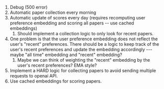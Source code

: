 1. Debug (500 error)
2. Automatic paper collection every morning
3. Automatic update of scores every day (requires recomputing user preference embedding and scoring all papers -- use cached embeddings)
   1. Should implement a collection logic to only look for recent papers.
4. One problem is that the user preference embedding does not reflect the user's "recent" preferences. There should be a logic to keep track of the user's recent preferences and update the embedding accordingly --- maybe "all time" embedding and "recent" embedding?
   1. Maybe we can think of weighting the "recent" embedding by the user's recent preferences? EMA style?
5. Implement a HARD logic for collecting papers to avoid sending multiple requests to openai API.
6. Use cached embeddings for scoring papers.